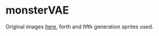 # monsterVAE

Original images [here](https://veekun.com/dex/downloads), forth and fifth generation sprites used.
